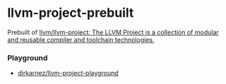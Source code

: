 llvm-project-prebuilt
=====================
Prebuilt of [llvm/llvm-project: The LLVM Project is a collection of modular and reusable compiler and toolchain technologies.](https://github.com/llvm/llvm-project)

### Playground
- [dirkarnez/llvm-project-playground](https://github.com/dirkarnez/llvm-project-playground)